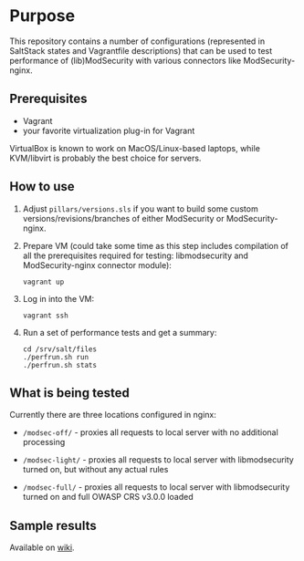 # Purpose

This repository contains a number of configurations (represented
in SaltStack states and Vagrantfile descriptions) that can be used
to test performance of (lib)ModSecurity with various connectors
like ModSecurity-nginx.

## Prerequisites

 * Vagrant
 * your favorite virtualization plug-in for Vagrant

VirtualBox is known to work on MacOS/Linux-based laptops, while
KVM/libvirt is probably the best choice for servers.

## How to use

1. Adjust `pillars/versions.sls` if you want to build some custom
versions/revisions/branches of either ModSecurity or ModSecurity-nginx.

2. Prepare VM (could take some time as this step includes
compilation of all the prerequisites required for testing:
libmodsecurity and ModSecurity-nginx connector module):

    ```
    vagrant up
    ```

3. Log in into the VM:

    ```
    vagrant ssh
    ```

4. Run a set of performance tests and get a summary:

    ```
    cd /srv/salt/files
    ./perfrun.sh run
    ./perfrun.sh stats
    ```

## What is being tested

Currently there are three locations configured in nginx:

* `/modsec-off/` - proxies all requests to local server with no additional
processing

* `/modsec-light/` - proxies all requests to local server with libmodsecurity
turned on, but without any actual rules

* `/modsec-full/` - proxies all requests to local server with libmodsecurity
turned on and full OWASP CRS v3.0.0 loaded

## Sample results

Available on [wiki](https://github.com/defanator/modsecurity-performance/wiki).
